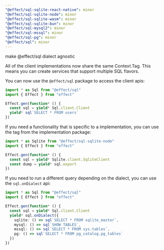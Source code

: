```yaml
---
"@effect/sql-sqlite-react-native": minor
"@effect/sql-sqlite-node": minor
"@effect/sql-sqlite-wasm": minor
"@effect/sql-sqlite-bun": minor
"@effect/sql-mysql2": minor
"@effect/sql-mssql": minor
"@effect/sql-pg": minor
"@effect/sql": minor
---
```


make @effect/sql dialect agnostic

All of the client implementations now share the same Context.Tag. This means you can create
services that support multiple SQL flavors.

You can now use the `@effect/sql` package to access the client apis:

```ts
import * as Sql from "@effect/sql"
import { Effect } from "effect"

Effect.gen(function* () {
  const sql = yield* Sql.client.Client
  yield* sql`SELECT * FROM users`
})
```

If you need a functionality that is specific to a implementation, you can use the tag from the
implementation package:

```ts
import * as Sqlite from "@effect/sql-sqlite-node"
import { Effect } from "effect"

Effect.gen(function* () {
  const sql = yield* Sqlite.client.SqliteClient
  const dump = yield* sql.export
})
```

If you need to run a different query depending on the dialect, you can use the `sql.onDialect` api:

```ts
import * as Sql from "@effect/sql"
import { Effect } from "effect"

Effect.gen(function* () {
  const sql = yield* Sql.client.Client
  yield* sql.onDialect({
    sqlite: () => sql`SELECT * FROM sqlite_master`,
    mysql: () => sql`SHOW TABLES`,
    mssql: () => sql`SELECT * FROM sys.tables`,
    pg: () => sql`SELECT * FROM pg_catalog.pg_tables`
  })
})
```

